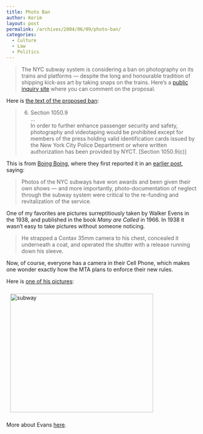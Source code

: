 ```yaml
---
title: Photo Ban
author: Kerim
layout: post
permalink: /archives/2004/06/09/photo-ban/
categories:
  - Culture
  - Law
  - Politics
---
```

> The NYC subway system is considering a ban on photography on its trains and platforms &#8212; despite the long and honourable tradition of shipping kick-ass art by taking snaps on the trains. Here&#8217;s a <a href="http://mta.info/nyct/rules/proposed.htm" onclick="_gaq.push(['_trackEvent', 'outbound-article', 'http://mta.info/nyct/rules/proposed.htm', 'public inquiry site']);" >public inquiry site</a> where you can comment on the proposal.

Here is <a href="http://mta.info/nyct/rules/staffsummary.htm" onclick="_gaq.push(['_trackEvent', 'outbound-article', 'http://mta.info/nyct/rules/staffsummary.htm', 'the text of the proposed ban']);" >the text of the proposed ban</a>:

> 6. Section 1050.9  
> &#8230;  
> In order to further enhance passenger security and safety, photography and videotaping would be prohibited except for members of the press holding valid identification cards issued by the New York City Police Department or where written authorization has been provided by NYCT. [Section 1050.9(c)]</blockquote> 
> 
> This is from <a href="http://www.boingboing.net/2004/06/09/public_comments_on_n.html" onclick="_gaq.push(['_trackEvent', 'outbound-article', 'http://www.boingboing.net/2004/06/09/public_comments_on_n.html', 'Boing Boing']);" >Boing Boing</a>, where they first reported it in an <a href="http://www.boingboing.net/2004/06/05/nyc_ban_on_subway_ph.html" onclick="_gaq.push(['_trackEvent', 'outbound-article', 'http://www.boingboing.net/2004/06/05/nyc_ban_on_subway_ph.html', 'earlier post']);" >earlier post</a>, saying:
> 
> > Photos of the NYC subways have won awards and been given their own shows &#8212; and more importantly, photo-documentation of neglect through the subway system were critical to the re-funding and revitalization of the service.
> 
> One of my favorites are pictures surreptitiously taken by Walker Evens in the 1938, and published in the book *Many are Called* in 1966. In 1938 it wasn&#8217;t easy to take pictures without someone noticing.
> 
> > He strapped a Contax 35mm camera to his chest, concealed it underneath a coat, and operated the shutter with a release running down his sleeve.
> 
> Now, of course, everyone has a camera in their Cell Phone, which makes one wonder exactly how the MTA plans to enforce their new rules.
> 
> Here is <a href="http://www.metmuseum.org/special/walkerevans/1971.646.18.L.htm" onclick="_gaq.push(['_trackEvent', 'outbound-article', 'http://www.metmuseum.org/special/walkerevans/1971.646.18.L.htm', 'one of his pictures']);" >one of his pictures</a>:
> 
> <img src="http://test.oxus.net/images/subway.jpg" height="310" width="375" hspace="10" vspace="10" alt="subway" />
> 
> More about Evans <a href="http://www.tfaoi.com/aa/1aa/1aa331.htm" onclick="_gaq.push(['_trackEvent', 'outbound-article', 'http://www.tfaoi.com/aa/1aa/1aa331.htm', 'here']);" >here</a>.
> 
> <div id="themify_builder_content-1733" class="themify_builder_content themify_builder themify_builder_front">
>

> 
>